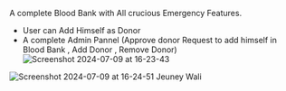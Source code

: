 A complete Blood Bank with All crucious Emergency Features.
- User can Add Himself as Donor
- A complete Admin Pannel (Approve donor Request to add himself in Blood Bank , Add Donor , Remove Donor)
  ![Screenshot 2024-07-09 at 16-23-43 ](https://github.com/junaidbackspace/Blood-Bank-PHP/assets/88697352/e43a6a3f-2156-46b4-a8a3-3ee106b9fade)
  
![Screenshot 2024-07-09 at 16-24-51 Jeuney Wali](https://github.com/junaidbackspace/Blood-Bank-PHP/assets/88697352/0ffc42ed-a547-43aa-8e88-901ed6471458)

